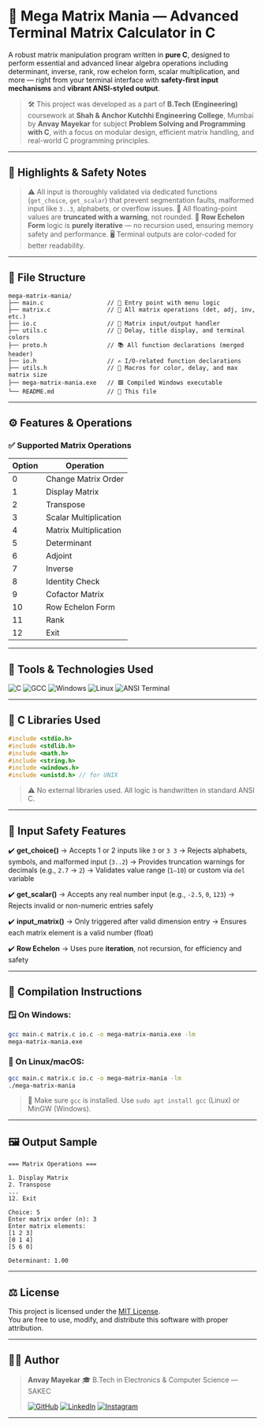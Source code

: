 # 🧮 **Mega Matrix Mania** — Advanced Terminal Matrix Calculator in C

A robust matrix manipulation program written in **pure C**, designed to perform essential and advanced linear algebra operations including determinant, inverse, rank, row echelon form, scalar multiplication, and more — right from your terminal interface with **safety-first input mechanisms** and **vibrant ANSI-styled output**.

> 🛠️ This project was developed as a part of **B.Tech (Engineering)** coursework at **Shah & Anchor Kutchhi Engineering College**, Mumbai by **Anvay Mayekar** for subject **Problem Solving and Programming with C**, with a focus on modular design, efficient matrix handling, and real-world C programming principles.

---

## 📌 Highlights & Safety Notes

> ⚠️ All input is thoroughly validated via dedicated functions (`get_choice`, `get_scalar`) that prevent segmentation faults, malformed input like `3..3`, alphabets, or overflow issues.
> 🧠 All floating-point values are **truncated with a warning**, not rounded.
> 🔂 **Row Echelon Form** logic is **purely iterative** — no recursion used, ensuring memory safety and performance.
> 🖥️ Terminal outputs are color-coded for better readability.

---

## 📁 File Structure

```
mega-matrix-mania/
├── main.c                  // 🧠 Entry point with menu logic
├── matrix.c                // 🧮 All matrix operations (det, adj, inv, etc.)
├── io.c                    // 🔢 Matrix input/output handler
├── utils.c                 // 🧰 Delay, title display, and terminal colors
├── proto.h                 // 📚 All function declarations (merged header)
├── io.h                    // ✍️ I/O-related function declarations
├── utils.h                 // 🎨 Macros for color, delay, and max matrix size
├── mega-matrix-mania.exe   // 🟩 Compiled Windows executable
└── README.md               // 📘 This file
```

---

## ⚙️ Features & Operations

### ✅ Supported Matrix Operations

| Option | Operation             |
| ------ | --------------------- |
| 0      | Change Matrix Order   |
| 1      | Display Matrix        |
| 2      | Transpose             |
| 3      | Scalar Multiplication |
| 4      | Matrix Multiplication |
| 5      | Determinant           |
| 6      | Adjoint               |
| 7      | Inverse               |
| 8      | Identity Check        |
| 9      | Cofactor Matrix       |
| 10     | Row Echelon Form      |
| 11     | Rank                  |
| 12     | Exit                  |

---

## 🧰 Tools & Technologies Used

![C](https://img.shields.io/badge/C_language-00599C?style=for-the-badge\&logo=c\&logoColor=white)
![GCC](https://img.shields.io/badge/GCC-gnu%20compiler-blue?style=for-the-badge\&logo=gnu\&logoColor=white)
![Windows](https://img.shields.io/badge/Windows-Supported-blue?style=for-the-badge\&logo=windows\&logoColor=white)
![Linux](https://img.shields.io/badge/Linux-Compatible-yellowgreen?style=for-the-badge\&logo=linux\&logoColor=white)
![ANSI Terminal](https://img.shields.io/badge/Terminal-ANSI_Colors-lightgrey?style=for-the-badge)

---

## 🧱 C Libraries Used

```c
#include <stdio.h>
#include <stdlib.h>
#include <math.h>
#include <string.h>
#include <windows.h>
#include <unistd.h> // for UNIX

```

> ⚠️ No external libraries used. All logic is handwritten in standard ANSI C.

---

## 🔐 Input Safety Features

✔️ **get\_choice()**
→ Accepts 1 or 2 inputs like `3` or `3 3`
→ Rejects alphabets, symbols, and malformed input (`3..2`)
→ Provides truncation warnings for decimals (e.g., `2.7` → `2`)
→ Validates value range (`1–10`) or custom via `del` variable

✔️ **get\_scalar()**
→ Accepts any real number input (e.g., `-2.5`, `0`, `123`)
→ Rejects invalid or non-numeric entries safely

✔️ **input\_matrix()**
→ Only triggered after valid dimension entry
→ Ensures each matrix element is a valid number (float)

✔️ **Row Echelon**
→ Uses pure **iteration**, not recursion, for efficiency and safety

---

## 🧾 Compilation Instructions

### 🪟 On Windows:

```bash
gcc main.c matrix.c io.c -o mega-matrix-mania.exe -lm
mega-matrix-mania.exe
```

### 🐧 On Linux/macOS:

```bash
gcc main.c matrix.c io.c -o mega-matrix-mania -lm
./mega-matrix-mania
```

> 🧠 Make sure `gcc` is installed. Use `sudo apt install gcc` (Linux) or MinGW (Windows).

---

## 🖼️ Output Sample

```
=== Matrix Operations ===

1. Display Matrix
2. Transpose
...
12. Exit

Choice: 5
Enter matrix order (n): 3
Enter matrix elements:
[1 2 3]
[0 1 4]
[5 6 0]

Determinant: 1.00
```
---

## ⚖️ License
This project is licensed under the [MIT License](https://opensource.org/licenses/MIT).  
You are free to use, modify, and distribute this software with proper attribution.

---

## 👨‍💻 Author

> **Anvay Mayekar**
> 🎓 B.Tech in Electronics & Computer Science — SAKEC
>
>[![GitHub](https://img.shields.io/badge/GitHub-181717.svg?style=for-the-badge\&logo=GitHub\&logoColor=white)](https://www.github.com/anvaymayekar)
[![LinkedIn](https://img.shields.io/badge/LinkedIn-0A66C2.svg?style=for-the-badge\&logo=LinkedIn\&logoColor=white)](https://in.linkedin.com/in/anvaymayekar)
[![Instagram](https://img.shields.io/badge/Instagram-%23E4405F.svg?style=for-the-badge\&logo=Instagram\&logoColor=white)](https://www.instagram.com/anvaymayekar)

---
